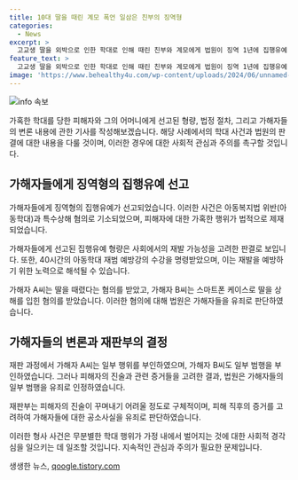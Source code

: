 ```yaml
---
title: 10대 딸을 때린 계모 폭언 일삼은 친부의 징역형
categories:
  - News
excerpt: >
  고교생 딸을 외박으로 인한 학대로 인해 때린 친부와 계모에게 법원이 징역 1년에 집행유예 2년의 판결을 내렸다. 피해자는 학교 측과 상담전화를 통해 사건을 알렸고, 친부는 때리고 졸이기까지 했으며 계모는 상해를 입힌 혐의가 있다. 재판부는 피해자 진술과 증거를 고려하여 유죄로 판단했으며, 훈육을 범죄로 이끈 행위로 판단했다. (150자)
feature_text: >
  고교생 딸을 외박으로 인한 학대로 인해 때린 친부와 계모에게 법원이 징역 1년에 집행유예 2년의 판결을 내렸다. 피해자는 학교 측과 상담전화를 통해 사건을 알렸고, 친부는 때리고 졸이기까지 했으며 계모는 상해를 입힌 혐의가 있다. 재판부는 피해자 진술과 증거를 고려하여 유죄로 판단했으며, 훈육을 범죄로 이끈 행위로 판단했다. (150자)
image: 'https://www.behealthy4u.com/wp-content/uploads/2024/06/unnamed-file.png'
---
```


<p><img src="https://www.behealthy4u.com/wp-content/uploads/2024/06/unnamed-file.png" alt="info 속보" /></p>

<p>가혹한 학대를 당한 피해자와 그의 어머니에게 선고된 형량, 법정 절차, 그리고 가해자들의 변론 내용에 관한 기사를 작성해보겠습니다. 해당 사례에서의 학대 사건과 법원의 판결에 대한 내용을 다룰 것이며, 이러한 경우에 대한 사회적 관심과 주의를 촉구할 것입니다.</p>

<h2 data-ke-size="size26">가해자들에게 징역형의 집행유예 선고</h2>

<p>가해자들에게 징역형의 집행유예가 선고되었습니다. 이러한 사건은 아동복지법 위반(아동학대)과 특수상해 혐의로 기소되었으며, 피해자에 대한 가혹한 행위가 법적으로 제재되었습니다. </p>

<p data-ke-size="size16">가해자들에게 선고된 집행유예 형량은 사회에서의 재발 가능성을 고려한 판결로 보입니다. 또한, 40시간의 아동학대 재범 예방강의 수강을 명령받았으며, 이는 재발을 예방하기 위한 노력으로 해석될 수 있습니다.</p>

<p>가해자 A씨는 딸을 때렸다는 혐의를 받았고, 가해자 B씨는 스마트폰 케이스로 딸을 상해를 입힌 혐의를 받았습니다. 이러한 혐의에 대해 법원은 가해자들을 유죄로 판단하였습니다.</p>

<h2 data-ke-size="size26">가해자들의 변론과 재판부의 결정</h2>

<p>재판 과정에서 가해자 A씨는 일부 행위를 부인하였으며, 가해자 B씨도 일부 범행을 부인하였습니다. 그러나 피해자의 진술과 관련 증거들을 고려한 결과, 법원은 가해자들의 일부 범행을 유죄로 인정하였습니다.</p>

<p data-ke-size="size16">재판부는 피해자의 진술이 꾸며내기 어려울 정도로 구체적이며, 피해 직후의 증거를 고려하여 가해자들에 대한 공소사실을 유죄로 판단하였습니다.</p>

<p>이러한 형사 사건은 무분별한 학대 행위가 가정 내에서 벌어지는 것에 대한 사회적 경각심을 일으키는 데 일조할 것입니다. 지속적인 관심과 주의가 필요한 문제입니다.</p>
생생한 뉴스, <a href="https://qoogle.tistory.com" rel="dofollow">qoogle.tistory.com</a>


